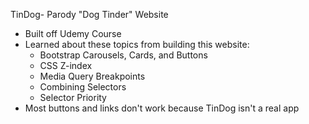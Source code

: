 TinDog- Parody "Dog Tinder" Website
- Built off Udemy Course
- Learned about these topics from building this website: 
    - Bootstrap Carousels, Cards, and Buttons
    - CSS Z-index
    - Media Query Breakpoints
    - Combining Selectors 
    - Selector Priority
- Most buttons and links don't work because TinDog isn't a real app
